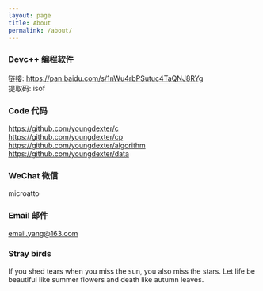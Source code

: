 ```yaml
---
layout: page
title: About
permalink: /about/
---
```


### Devc++ 编程软件

链接: <a href="https://pan.baidu.com/s/1nWu4rbPSutuc4TaQNJ8RYg" target="_blank">https://pan.baidu.com/s/1nWu4rbPSutuc4TaQNJ8RYg</a><br>
提取码: isof

### Code 代码

<a href="https://github.com/youngdexter/c" target="_blank">https://github.com/youngdexter/c</a><br>
<a href="https://github.com/youngdexter/cp" target="_blank">https://github.com/youngdexter/cp</a><br>
<a href="https://github.com/youngdexter/algorithm" target="_blank">https://github.com/youngdexter/algorithm</a><br>
<a href="https://github.com/youngdexter/data" target="_blank">https://github.com/youngdexter/data</a><br>

### WeChat 微信

microatto

### Email 邮件

[email.yang@163.com](mailto:email.yang@163.com)

### Stray birds

If you shed tears when you miss the sun, you also miss the stars.
Let life be beautiful like summer flowers and death like autumn leaves.
